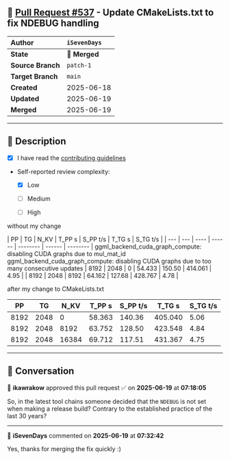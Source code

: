 ## 🔀 [Pull Request #537](https://github.com/ikawrakow/ik_llama.cpp/pull/537) - Update CMakeLists.txt to fix NDEBUG handling

| **Author** | `iSevenDays` |
| :--- | :--- |
| **State** | 🔀 **Merged** |
| **Source Branch** | `patch-1` |
| **Target Branch** | `main` |
| **Created** | 2025-06-18 |
| **Updated** | 2025-06-19 |
| **Merged** | 2025-06-19 |

---

## 📄 Description

- [x] I have read the [contributing guidelines](https://github.com/ggerganov/llama.cpp/blob/master/CONTRIBUTING.md)
- Self-reported review complexity:
  - [x] Low
  - [ ] Medium
  - [ ] High


without my change

| PP  | TG  | N_KV | T_PP s | S_PP t/s | T_TG s | S_TG t/s | | --- | --- | ---- | ------ | -------- | ------ | -------- | ggml_backend_cuda_graph_compute: disabling CUDA graphs due to mul_mat_id ggml_backend_cuda_graph_compute: disabling CUDA graphs due to too many consecutive updates
|  8192 |   2048 |      0 |   54.433 |   150.50 |  414.061 |     4.95 |
|  8192 |   2048 |   8192 |   64.162 |   127.68 |  428.767 |     4.78 |

after my change to CMakeLists.txt

|    PP |     TG |   N_KV |   T_PP s | S_PP t/s |   T_TG s | S_TG t/s |
|-------|--------|--------|----------|----------|----------|----------|
|  8192 |   2048 |      0 |   58.363 |   140.36 |  405.040 |     5.06 |
|  8192 |   2048 |   8192 |   63.752 |   128.50 |  423.548 |     4.84 |
|  8192 |   2048 |  16384 |   69.712 |   117.51 |  431.367 |     4.75 |

---

## 💬 Conversation

👤 **ikawrakow** approved this pull request ✅ on **2025-06-19** at **07:18:05**

So, in the latest tool chains someone decided that the `NDEBUG` is not set when making a release build? Contrary to the established practice of the last 30 years?

---

👤 **iSevenDays** commented on **2025-06-19** at **07:32:42**

Yes, thanks for merging the fix quickly :)